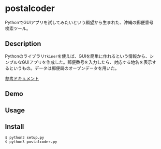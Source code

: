 postalcoder
===

PythonでGUIアプリを試してみたいという願望から生まれた、沖縄の郵便番号検索ツール。

## Description

Pythonのライブラリ`Tkiner`を使えば、GUIを簡単に作れるという情報から、シンプルなGUIアプリを作成した。郵便番号を入力したら、対応する地名を表示するというもの。データは郵便局のオープンデータを用いた。

[参考ドキュメント](https://docs.python.jp/3/library/tk.html)

## Demo

## Usage

## Install

```
$ python3 setup.py
$ python3 postalcoder.py
```
